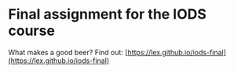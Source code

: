 # Final assignment for the IODS course 

What makes a good beer? Find out: [https://lex.github.io/iods-final](https://lex.github.io/iods-final)
